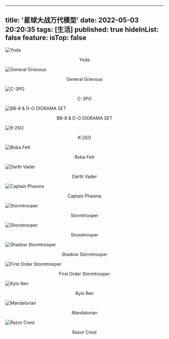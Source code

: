 <!--
 * @Author: lxulxu
 * @Date: 2024-03-19 19:14:39
 * @LastEditors: lxulxu
 * @LastEditTime: 2024-04-19 16:33:28
 * @Description: 
 * 
 * Copyright (c) 2024 by lxulxu, All Rights Reserved. 
-->
---
title: '星球大战万代模型'
date: 2022-05-03 20:20:35
tags: [生活]
published: true
hideInList: false
feature: 
isTop: false
---
![Yoda](https://raw.githubusercontent.com/lxulxu/lxulxu.github.io/master/assets/images/Y2022Q2/Polish_20220412_172112817.jpg?raw=true)
<center>Yoda</center>

![General Grievous](https://raw.githubusercontent.com/lxulxu/lxulxu.github.io/master/assets/images/Y2022Q2/Polish_20220412_172235454.jpg?raw=true)
<center>General Grievous</center>

![C-3PO](https://raw.githubusercontent.com/lxulxu/lxulxu.github.io/master/assets/images/Y2022Q2/Polish_20220412_172314501.jpg?raw=true)
<center>C-3PO</center>

![BB-8 & D-O DIORAMA SET](https://raw.githubusercontent.com/lxulxu/lxulxu.github.io/master/assets/images/Y2022Q2/Polish_20220412_172403614.jpg?raw=true)
<center>BB-8 & D-O DIORAMA SET</center>

![K-2SO](https://raw.githubusercontent.com/lxulxu/lxulxu.github.io/master/assets/images/Y2022Q2/Polish_20220412_172456158.png?raw=true)
<center>K-2SO</center>

![Boba Fett](https://raw.githubusercontent.com/lxulxu/lxulxu.github.io/master/assets/images/Y2022Q2/Polish_20220412_172524149.jpg?raw=true)
<center>Boba Fett</center>

![Darth Vader](https://raw.githubusercontent.com/lxulxu/lxulxu.github.io/master/assets/images/Y2022Q2/Polish_20220412_172555163.jpg?raw=true)
<center>Darth Vader</center>

![Captain Phasma](https://raw.githubusercontent.com/lxulxu/lxulxu.github.io/master/assets/images/Y2022Q2/Polish_20220412_172700134.png?raw=true)
<center>Captain Phasma</center>

![Stormtrooper](https://raw.githubusercontent.com/lxulxu/lxulxu.github.io/master/assets/images/Y2022Q2/Polish_20220412_172732118.jpg?raw=true)
<center>Stormtrooper</center>

![Shoretrooper](https://raw.githubusercontent.com/lxulxu/lxulxu.github.io/master/assets/images/Y2022Q2/Polish_20220412_172755106.jpg?raw=true)
<center>Shoretrooper</center>

![Shadow Stormtrooper](https://raw.githubusercontent.com/lxulxu/lxulxu.github.io/master/assets/images/Y2022Q2/Polish_20220412_172833897.png?raw=true)
<center>Shadow Stormtrooper</center>

![First Order Stormtrooper](https://raw.githubusercontent.com/lxulxu/lxulxu.github.io/master/assets/images/Y2022Q2/Polish_20220412_172906834.jpg?raw=true)
<center>First Order Stormtrooper</center>

![Kylo Ren](https://raw.githubusercontent.com/lxulxu/lxulxu.github.io/master/assets/images/Y2022Q2/Polish_20220412_173032440.jpg?raw=true)
<center>Kylo Ren</center>

![Mandalorian](https://raw.githubusercontent.com/lxulxu/lxulxu.github.io/master/assets/images/Y2022Q2/Polish_20220412_173125002.jpg?raw=true)
<center>Mandalorian</center>

![Razor Crest](https://raw.githubusercontent.com/lxulxu/lxulxu.github.io/master/assets/images/Y2022Q2/Polish_20220503_195302785.jpg?raw=true)
<center>Razor Crest</center>